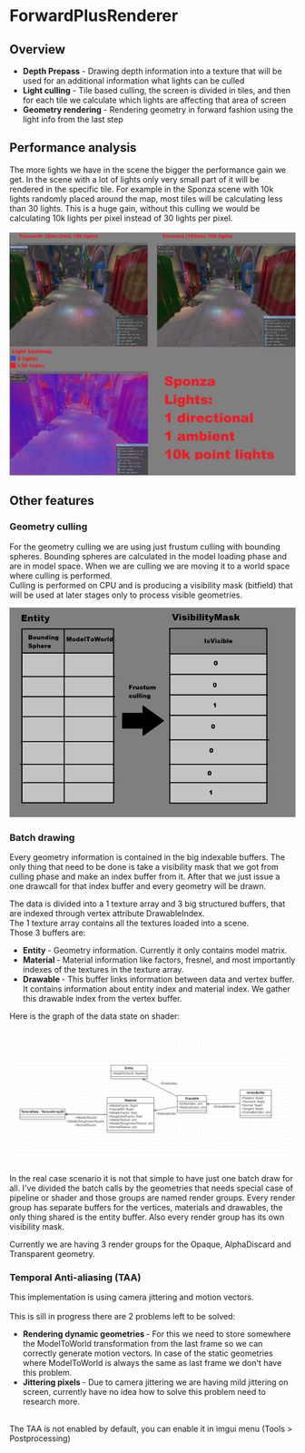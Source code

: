 # ForwardPlusRenderer

## Overview

- <b>Depth Prepass</b> - Drawing depth information into a texture that will be used for an additional information what lights can be culled
- <b>Light culling</b> - Tile based culling, the screen is divided in tiles, and then for each tile we calculate which lights are affecting that area of screen
- <b>Geometry rendering</b> - Rendering geometry in forward fashion using the light info from the last step

## Performance analysis

The more lights we have in the scene the bigger the performance gain we get. In the scene with a lot of lights only very small part of it will be rendered in the specific tile.
For example in the Sponza scene with 10k lights randomly placed around the map, most tiles will be calculating less than 30 lights. This is a huge gain, without this culling we would be calculating
10k lights per pixel instead of 30 lights per pixel.</br>
</br>
![Alt text](Images/Comparison.png?raw=true "ForwardPlusVersusForward")

## Other features

### Geometry culling

For the geometry culling we are using just frustum culling with bounding spheres. Bounding spheres are calculated in the model loading phase and are in model space. When we are culling we are moving it to a world space where culling is performed. </br>
Culling is performed on CPU and is producing a visibility mask (bitfield) that will be used at later stages only to process visible geometries.

![Alt text](Images/FrustumCulling.png?raw=true "ForwardPlusVersusForward")

### Batch drawing

Every geometry information is contained in the big indexable buffers. The only thing that need to be done is take a visibility mask that we got from culling phase and make an index buffer from it. After that we just issue a one drawcall for that index buffer and every geometry will be drawn.

The data is divided into a 1 texture array and  3 big structured buffers, that are indexed through vertex attribute DrawableIndex. <br>
The 1 texture array contains all the textures loaded into a scene. <br>
Those 3 buffers are: <br>
- <b> Entity </b> - Geometry information. Currently it only contains model matrix.
- <b> Material </b> - Material information like factors, fresnel, and most importantly indexes of the textures in the texture array.
- <b> Drawable </b> - This buffer links information between data and vertex buffer. It contains information about entity index and material index. We gather this drawable index from the vertex buffer.

Here is the graph of the data state on shader:

![Alt text](Images/ShaderDataGraph.png?raw=true "ForwardPlusVersusForward")

In the real case scenario it is not that simple to have just one batch draw for all. I've divided the batch calls by the geometries that needs special case of pipeline or shader and those groups are named render groups. Every render group has separate buffers for the vertices, materials and drawables, the only thing shared is the entity buffer. Also every render group has its own visibility mask.

Currently we are having 3 render groups for the Opaque, AlphaDiscard and Transparent geometry.

### Temporal Anti-aliasing (TAA)

This implementation is using camera jittering and motion vectors. </br> <br>
This is sill in progress there are 2 problems left to be solved:
- <b> Rendering dynamic geometries </b> - For this we need to store somewhere the ModelToWorld transformation from the last frame so we can correctly generate motion vectors. In case of the static geometries where ModelToWorld is always the same as last frame we don't have this problem.
- <b> Jittering pixels </b> - Due to camera jittering we are having mild jittering on screen, currently have no idea how to solve this problem need to research more.
</br>
The TAA is not enabled by default, you can enable it in imgui menu (Tools > Postprocessing)

